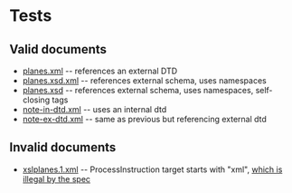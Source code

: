 # Tests

## Valid documents
* [planes.xml](http://www.cs.utexas.edu/~mitra/csFall2018/cs329/lectures/xml/planes.xml.txt) -- references an external DTD
* [planes.xsd.xml](http://www.cs.utexas.edu/~mitra/csFall2018/cs329/lectures/xml/planes.xsd.xml.txt) -- references external schema, uses namespaces
* [planes.xsd](http://www.cs.utexas.edu/~mitra/csFall2018/cs329/lectures/xml/planes.xsd.txt) -- references external schema, uses namespaces, self-closing tags
* [note-in-dtd.xml](https://www.w3schools.com/xml/note_in_dtd.xml) -- uses an internal dtd
* [note-ex-dtd.xml](https://www.w3schools.com/xml/note_ex_dtd.xml) -- same as previous but referencing external dtd

## Invalid documents
* [xslplanes.1.xml](http://www.cs.utexas.edu/~mitra/csFall2018/cs329/lectures/xml/xslplanes.1.xml.txt) -- ProcessInstruction target starts with "xml", [which is illegal by the spec](https://www.w3.org/TR/2008/REC-xml-20081126/#sec-pi)
